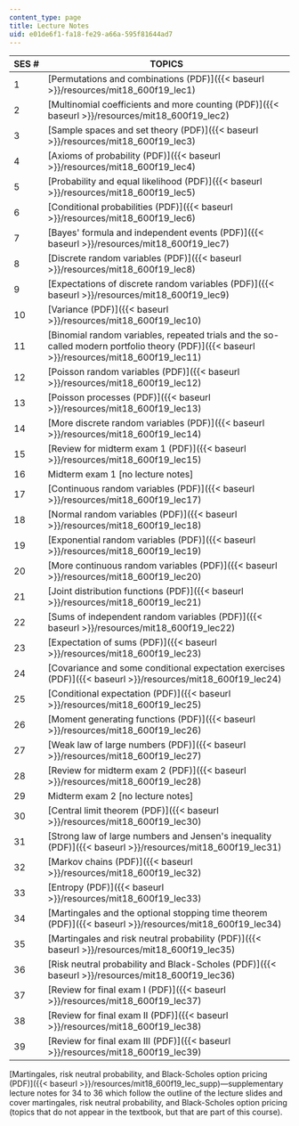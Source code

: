 ```yaml
---
content_type: page
title: Lecture Notes
uid: e01de6f1-fa18-fe29-a66a-595f81644ad7
---
```


| SES # | TOPICS |
| --- | --- |
| 1 | [Permutations and combinations (PDF)]({{< baseurl >}}/resources/mit18_600f19_lec1) |
| 2 | [Multinomial coefficients and more counting (PDF)]({{< baseurl >}}/resources/mit18_600f19_lec2) |
| 3 | [Sample spaces and set theory (PDF)]({{< baseurl >}}/resources/mit18_600f19_lec3) |
| 4 | [Axioms of probability (PDF)]({{< baseurl >}}/resources/mit18_600f19_lec4) |
| 5 | [Probability and equal likelihood (PDF)]({{< baseurl >}}/resources/mit18_600f19_lec5) |
| 6 | [Conditional probabilities (PDF)]({{< baseurl >}}/resources/mit18_600f19_lec6) |
| 7 | [Bayes' formula and independent events (PDF)]({{< baseurl >}}/resources/mit18_600f19_lec7) |
| 8 | [Discrete random variables (PDF)]({{< baseurl >}}/resources/mit18_600f19_lec8) |
| 9 | [Expectations of discrete random variables (PDF)]({{< baseurl >}}/resources/mit18_600f19_lec9) |
| 10 | [Variance (PDF)]({{< baseurl >}}/resources/mit18_600f19_lec10) |
| 11 | [Binomial random variables, repeated trials and the so-called modern portfolio theory (PDF)]({{< baseurl >}}/resources/mit18_600f19_lec11) |
| 12 | [Poisson random variables (PDF)]({{< baseurl >}}/resources/mit18_600f19_lec12) |
| 13 | [Poisson processes (PDF)]({{< baseurl >}}/resources/mit18_600f19_lec13) |
| 14 | [More discrete random variables (PDF)]({{< baseurl >}}/resources/mit18_600f19_lec14) |
| 15 | [Review for midterm exam 1 (PDF)]({{< baseurl >}}/resources/mit18_600f19_lec15) |
| 16 | Midterm exam 1 \[no lecture notes\] |
| 17 | [Continuous random variables (PDF)]({{< baseurl >}}/resources/mit18_600f19_lec17) |
| 18 | [Normal random variables (PDF)]({{< baseurl >}}/resources/mit18_600f19_lec18) |
| 19 | [Exponential random variables (PDF)]({{< baseurl >}}/resources/mit18_600f19_lec19) |
| 20 | [More continuous random variables (PDF)]({{< baseurl >}}/resources/mit18_600f19_lec20) |
| 21 | [Joint distribution functions (PDF)]({{< baseurl >}}/resources/mit18_600f19_lec21) |
| 22 | [Sums of independent random variables (PDF)]({{< baseurl >}}/resources/mit18_600f19_lec22) |
| 23 | [Expectation of sums (PDF)]({{< baseurl >}}/resources/mit18_600f19_lec23) |
| 24 | [Covariance and some conditional expectation exercises (PDF)]({{< baseurl >}}/resources/mit18_600f19_lec24) |
| 25 | [Conditional expectation (PDF)]({{< baseurl >}}/resources/mit18_600f19_lec25) |
| 26 | [Moment generating functions (PDF)]({{< baseurl >}}/resources/mit18_600f19_lec26) |
| 27 | [Weak law of large numbers (PDF)]({{< baseurl >}}/resources/mit18_600f19_lec27) |
| 28 | [Review for midterm exam 2 (PDF)]({{< baseurl >}}/resources/mit18_600f19_lec28) |
| 29 | Midterm exam 2 \[no lecture notes\] |
| 30 | [Central limit theorem (PDF)]({{< baseurl >}}/resources/mit18_600f19_lec30) |
| 31 | [Strong law of large numbers and Jensen's inequality (PDF)]({{< baseurl >}}/resources/mit18_600f19_lec31) |
| 32 | [Markov chains (PDF)]({{< baseurl >}}/resources/mit18_600f19_lec32) |
| 33 | [Entropy (PDF)]({{< baseurl >}}/resources/mit18_600f19_lec33) |
| 34 | [Martingales and the optional stopping time theorem (PDF)]({{< baseurl >}}/resources/mit18_600f19_lec34) |
| 35 | [Martingales and risk neutral probability (PDF)]({{< baseurl >}}/resources/mit18_600f19_lec35) |
| 36 | [Risk neutral probability and Black-Scholes (PDF)]({{< baseurl >}}/resources/mit18_600f19_lec36) |
| 37 | [Review for final exam I (PDF)]({{< baseurl >}}/resources/mit18_600f19_lec37) |
| 38 | [Review for final exam II (PDF)]({{< baseurl >}}/resources/mit18_600f19_lec38) |
| 39 | [Review for final exam III (PDF)]({{< baseurl >}}/resources/mit18_600f19_lec39) 

[Martingales, risk neutral probability, and Black-Scholes option pricing (PDF)]({{< baseurl >}}/resources/mit18_600f19_lec_supp)—supplementary lecture notes for 34 to 36 which follow the outline of the lecture slides and cover martingales, risk neutral probability, and Black-Scholes option pricing (topics that do not appear in the textbook, but that are part of this course).